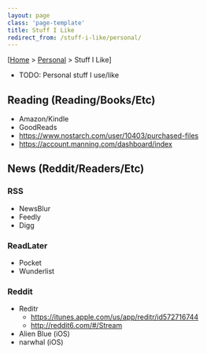 ```yaml
---
layout: page
class: 'page-template'
title: Stuff I Like
redirect_from: /stuff-i-like/personal/
---
```


[[Home](/) > [Personal](/personal/) > Stuff I Like]

* TODO: Personal stuff I use/like

## Reading (Reading/Books/Etc)

* Amazon/Kindle
* GoodReads
* https://www.nostarch.com/user/10403/purchased-files
* https://account.manning.com/dashboard/index

## News (Reddit/Readers/Etc)

### RSS

* NewsBlur
* Feedly
* Digg

### ReadLater

* Pocket
* Wunderlist

### Reddit

* Reditr
  * https://itunes.apple.com/us/app/reditr/id572716744
  * http://reddit6.com/#/Stream
* Alien Blue (iOS)
* narwhal (iOS)
